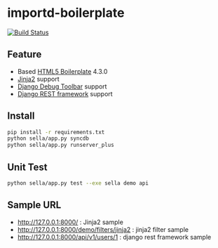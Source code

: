 # importd-boilerplate

[![Build Status](https://travis-ci.org/if1live/importd-boilerplate.svg?branch=master)](https://travis-ci.org/if1live/importd-boilerplate)

## Feature

* Based [HTML5 Boilerplate](http://html5boilerplate.com/) 4.3.0
* [Jinja2](http://jinja.pocoo.org/docs/) support
* [Django Debug Toolbar](https://github.com/django-debug-toolbar/django-debug-toolbar) support
* [Django REST framework](http://www.django-rest-framework.org/) support


## Install
```bash
pip install -r requirements.txt
python sella/app.py syncdb
python sella/app.py runserver_plus
```

## Unit Test
```bash
python sella/app.py test --exe sella demo api
```

## Sample URL
* http://127.0.0.1:8000/ : Jinja2 sample
* http://127.0.0.1:8000/demo/filters/jinja2 : jinja2 filter sample
* http://127.0.0.1:8000/api/v1/users/1 : django rest framework sample
 